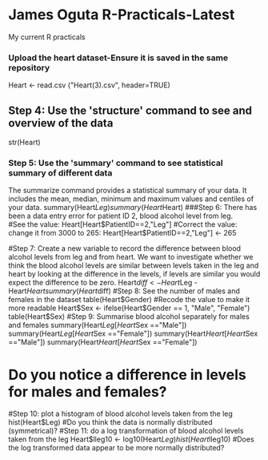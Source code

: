 # James Oguta R-Practicals-Latest
 My current R practicals
 ### Upload the heart dataset-Ensure it is saved in the same repository
Heart <- read.csv ("Heart(3).csv", header=TRUE)
## Step 4: Use the 'structure' command to see and overview of the data
str(Heart)
### Step 5: Use the 'summary' command to see statistical summary of different data 
The summarize command provides a statistical summary of your data. It includes the mean, median, minimum and maximum values and centiles of your data.
summary(Heart$Leg) 
summary(Heart$Heart) 
###Step 6: There has been a data entry error for patient ID 2, blood alcohol level from leg.  
#See the value: 
Heart[Heart$PatientID==2,"Leg"]
#Correct the value: change it from 3000 to 265: 
Heart[Heart$PatientID==2,"Leg"] <- 265 

#Step 7: Create a new variable to record the difference between blood alcohol levels from leg and from heart. We want to investigate whether we think the blood alcohol levels are similar between levels taken in the leg and heart by looking at the difference in the levels, if levels are similar you would expect the difference to be zero. 
Heart$diff <- Heart$Leg - Heart$Heart
summary(Heart$diff)
#Step 8: See the number of males and females in the dataset 
table(Heart$Gender)
#Recode the value to make it more readable 
Heart$Sex <- ifelse(Heart$Gender == 1, "Male", "Female")
table(Heart$Sex)
#Step 9: Summarise blood alcohol separately for males and females 
summary(Heart$Leg[Heart$Sex =="Male"])
summary(Heart$Leg[Heart$Sex =="Female"])
summary(Heart$Heart[Heart$Sex =="Male"])
summary(Heart$Heart[Heart$Sex =="Female"])
# Do you notice a difference in levels for males and females?
#Step 10: plot a histogram of blood alcohol levels taken from the leg 
hist(Heart$Leg)
#Do you think the data is normally distributed (symmetrical)?
#Step 11: do a log transformation of blood alcohol levels taken from the leg 
Heart$lleg10 <- log10(Heart$Leg)
hist(Heart$lleg10)
#Does the log transformed data appear to be more normally distributed?

